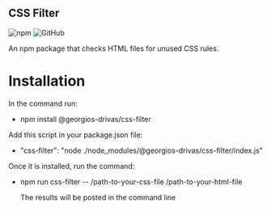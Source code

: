 ## CSS Filter

![npm](https://img.shields.io/npm/dm/%40georgios-drivas%2Fcss-filter) ![GitHub](https://img.shields.io/npm/l/%40georgios-drivas%2Fcss-filter)

An npm package that checks HTML files for unused CSS rules.

# Installation

In the command run:

- npm install @georgios-drivas/css-filter

Add this script in your package.json file:

- "css-filter": "node ./node_modules/@georgios-drivas/css-filter/index.js"

Once it is installed, run the command:

- npm run css-filter -- /path-to-your-css-file /path-to-your-html-file

  The results will be posted in the command line
